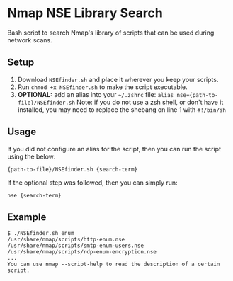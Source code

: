 # Nmap NSE Library Search
Bash script to search Nmap's library of scripts that can be used during network scans. 
## Setup 
1. Download `NSEfinder.sh` and place it wherever you keep your scripts.
2. Run `chmod +x NSEfinder.sh` to make the script executable.
3. **OPTIONAL:** add an alias into your `~/.zshrc` file: `alias nse={path-to-file}/NSEfinder.sh`
Note: if you do not use a zsh shell, or don't have it installed, you may need to replace the shebang on line 1 with `#!/bin/sh`
## Usage
If you did not configure an alias for the script, then you can run the script using the below: 

`{path-to-file}/NSEfinder.sh {search-term}`

If the optional step was followed, then you can simply run: 

`nse {search-term}`
## Example
```
$ ./NSEfinder.sh enum
/usr/share/nmap/scripts/http-enum.nse
/usr/share/nmap/scripts/smtp-enum-users.nse
/usr/share/nmap/scripts/rdp-enum-encryption.nse
...
You can use nmap --script-help to read the description of a certain script.
```
